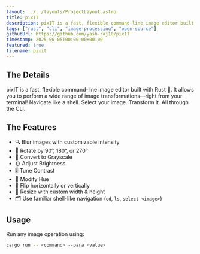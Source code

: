 ```yaml
---
layout: ../../layouts/ProjectLayout.astro
title: pixIT
description: pixIT is a fast, flexible command-line image editor built with Rust 🦀.
tags: ["rust", "cli", "image-processing", "open-source"]
githubUrl: https://github.com/yash-raj10/pixIT
timestamp: 2025-06-05T00:00:00+00:00
featured: true
filename: pixit
---
```


## The Details

pixIT is a fast, flexible command-line image editor built with Rust 🦀. It allows you to perform a wide range of image transformations—right from your terminal! Navigate like a shell. Select your image. Transform it. All through the CLI.

## The Features

- 🔍 Blur images with customizable intensity
- 🔁 Rotate by 90°, 180°, or 270°
- 🖤 Convert to Grayscale
- 🌞 Adjust Brightness
- 🎚️ Tune Contrast
- 🌈 Modify Hue
- 🔄 Flip horizontally or vertically
- 📏 Resize with custom width & height
- 🗂️ Use familiar shell-like navigation (`cd`, `ls`, `select <image>`)

## Usage

Run any image operation using:

```bash
cargo run -- <command> --para <value>
```
